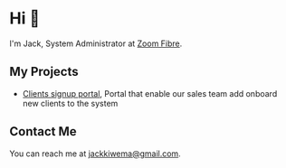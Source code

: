 # Hi 👋

I'm Jack, System Administrator at [Zoom Fibre](https://zoomfibre.co.ke/).

## My Projects 
* [Clients signup portal](http://signup.zoomfibre.co.ke/), Portal that enable our sales team add onboard new clients to the system

## Contact Me

You can reach me at <jackkiwema@gmail.com>.

